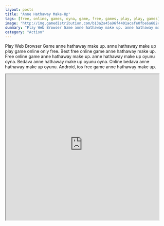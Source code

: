 ```yaml
---
layout: posts
title: "Anne Hathaway Make-Up"
tags: [free, online, games, oyna, game, free, games, play, play, games]
image: "http://img.gamedistribution.com/b13a2a45a96f4401acafe0fbe6a682c6.jpg"
summary: "Play Web Browser Game anne hathaway make up. anne hathaway make up play game online only free. Best free online game anne hathaway make up. Free online game anne hathaway make up. anne hathaway make up oyunu oyna. Bedava anne hathaway make up oyunu oyna. Online bedava anne hathaway make up oyunu. Android, ios free game anne hathaway make up."
category: "Action"
---
```


Play Web Browser Game anne hathaway make up. anne hathaway make up play game online only free. Best free online game anne hathaway make up. Free online game anne hathaway make up. anne hathaway make up oyunu oyna. Bedava anne hathaway make up oyunu oyna. Online bedava anne hathaway make up oyunu. Android, ios free game anne hathaway make up.

<iframe width="100%" height="480px;" src="http://flash.gamedistribution.com?game=b13a2a45a96f4401acafe0fbe6a682c6"></iframe>
